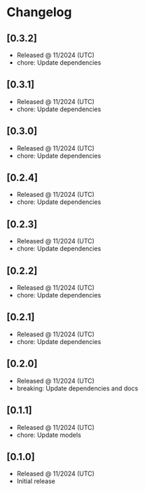 # Changelog

## [0.3.2]

- Released @ 11/2024 (UTC)
- chore: Update dependencies

## [0.3.1]

- Released @ 11/2024 (UTC)
- chore: Update dependencies

## [0.3.0]

- Released @ 11/2024 (UTC)
- chore: Update dependencies

## [0.2.4]

- Released @ 11/2024 (UTC)
- chore: Update dependencies

## [0.2.3]

- Released @ 11/2024 (UTC)
- chore: Update dependencies

## [0.2.2]

- Released @ 11/2024 (UTC)
- chore: Update dependencies

## [0.2.1]

- Released @ 11/2024 (UTC)
- chore: Update dependencies

## [0.2.0]

- Released @ 11/2024 (UTC)
- breaking: Update dependencies and docs

## [0.1.1]

- Released @ 11/2024 (UTC)
- chore: Update models

## [0.1.0]

- Released @ 11/2024 (UTC)
- Initial release

